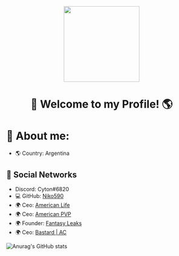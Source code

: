 
<div id="header" align="center">
    <img src="https://images6.fanpop.com/image/photos/37800000/-Hello-penguins-of-madagascar-37800672-500-500.gif" width="200" />
    <h1 align="center">👋    Welcome to my Profile! 🌎</h1>
</div>

#                🔎 About me:


- 🌎 Country: Argentina


## 📀 Social Networks

- Discord: Cyton#6820
- 💻 GitHub: [Niko590](https://github.com/Niko590)
- 🌍 Ceo: [American Life](Discord.gg/americanrp)
- 🌍 Ceo: [American PVP](Discord.gg/americanpvp)
- 🌍 Founder: [Fantasy Leaks](https://discord.gg/FDNWcH7DcZ)
- 🌍 Ceo: [Bastard | AC](https://discord.gg/QJrH2X6Dyb)

<!-- Social icons section -->

![Anurag's GitHub stats](https://github-readme-stats.vercel.app/api?username=Glock04&show_icons=true&theme=radical)

